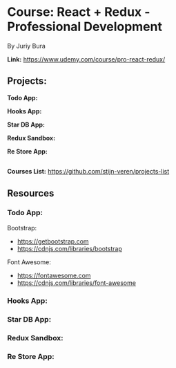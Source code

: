 # Course: React + Redux - Professional Development

By Juriy Bura

**Link:** https://www.udemy.com/course/pro-react-redux/

## Projects:

**Todo App:**

**Hooks App:**

**Star DB App:**

**Redux Sandbox:**

**Re Store App:**

##

**Courses List:** https://github.com/stijn-veren/projects-list

## Resources

### Todo App:

Bootstrap:
* https://getbootstrap.com
* https://cdnjs.com/libraries/bootstrap

Font Awesome:
* https://fontawesome.com
* https://cdnjs.com/libraries/font-awesome

### Hooks App:

### Star DB App:

### Redux Sandbox:

### Re Store App:
